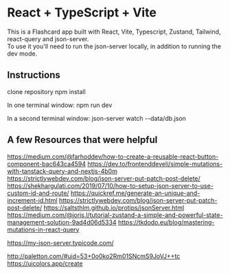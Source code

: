 # React + TypeScript + Vite

This is a Flashcard app built with React, Vite, Typescript, Zustand, Tailwind, react-query and json-server.  
To use it you'll need to run the json-server locally, in addition to running the dev mode.

## Instructions
clone repository
npm install 

In one terminal window: 
npm run dev

In a second terminal window:
json-server watch --data/db.json


## A few Resources that were helpful

https://medium.com/@farhoddev/how-to-create-a-reusable-react-button-component-bac643ca4594
https://dev.to/frontenddeveli/simple-mutations-with-tanstack-query-and-nextjs-4b0m
https://strictlywebdev.com/blog/json-server-put-patch-post-delete/
https://shekhargulati.com/2019/07/10/how-to-setup-json-server-to-use-custom-id-and-route/
https://quickref.me/generate-an-unique-and-increment-id.html
https://strictlywebdev.com/blog/json-server-put-patch-post-delete/
https://saltsthlm.github.io/protips/jsonServer.html
https://medium.com/@joris.l/tutorial-zustand-a-simple-and-powerful-state-management-solution-9ad4d06d5334
https://tkdodo.eu/blog/mastering-mutations-in-react-query


https://my-json-server.typicode.com/

http://paletton.com/#uid=53+0o0ko2Rm01SNcmS9JoVJ++tc
https://uicolors.app/create
